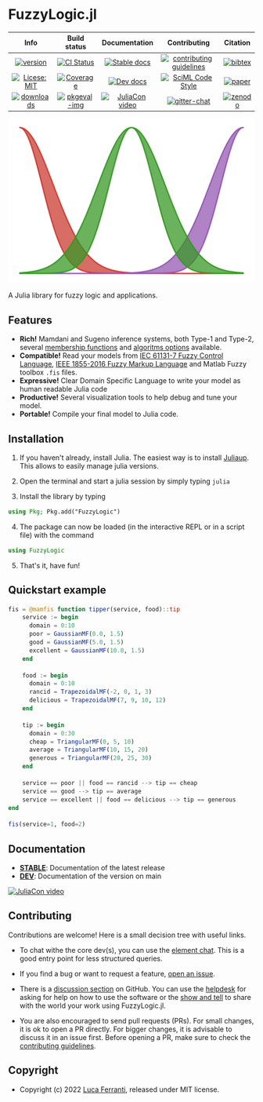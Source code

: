 # FuzzyLogic.jl

|**Info**|**Build status**|**Documentation**|**Contributing**|**Citation**|
|:------:|:--------------:|:---------------:|:--------------:|:----------:|
|[![version][ver-img]][ver-url]|[![CI Status][ci-img]][ci-url]|[![Stable docs][stable-img]][stable-url]|[![contributing guidelines][contrib-img]][contrib-url]|[![bibtex][bibtex-img]][bibtex-url]
|[![Licese: MIT][license-img]][license-url]|[![Coverage][cov-img]][cov-url]|[![Dev docs][dev-img]][dev-url]|[![SciML Code Style][style-img]][style-url]|[![paper][paper-img]][paper-url]|
|[![downloads][download-img]][download-url]|[![pkgeval-img]][pkgeval-url]|[![JuliaCon video][video-img]][video-url]|[![gitter-chat][chat-img]][chat-url]|[![zenodo][zenodo-img]][zenodo-url]

<p align="center">
<img src="./docs/src/assets/logo.svg"/>
</p>

A Julia library for fuzzy logic and applications.

## Features

- **Rich!** Mamdani and Sugeno inference systems, both Type-1 and Type-2, several [membership functions](https://lucaferranti.github.io/FuzzyLogic.jl/stable/api/memberships) and [algoritms options](https://lucaferranti.github.io/FuzzyLogic.jl/stable/api/fis) available.
- **Compatible!** Read your models from [IEC 61131-7 Fuzzy Control Language](https://ffll.sourceforge.net/fcl.htm), [IEEE 1855-2016 Fuzzy Markup Language](https://en.wikipedia.org/wiki/Fuzzy_markup_language) and Matlab Fuzzy toolbox `.fis` files.
- **Expressive!** Clear Domain Specific Language to write your model as human readable Julia code
- **Productive!** Several visualization tools to help debug and tune your model.
- **Portable!** Compile your final model to Julia code.

## Installation

1. If you haven't already, install Julia. The easiest way is to install [Juliaup](https://github.com/JuliaLang/juliaup#installation). This allows to easily manage julia versions.

2. Open the terminal and start a julia session by simply typing `julia`

3. Install the library by typing

  ```julia
  using Pkg; Pkg.add("FuzzyLogic")
  ```

4. The package can now be loaded (in the interactive REPL or in a script file) with the command

```julia
using FuzzyLogic
```

5. That's it, have fun!

## Quickstart example

```julia
fis = @mamfis function tipper(service, food)::tip
    service := begin
      domain = 0:10
      poor = GaussianMF(0.0, 1.5)
      good = GaussianMF(5.0, 1.5)
      excellent = GaussianMF(10.0, 1.5)
    end

    food := begin
      domain = 0:10
      rancid = TrapezoidalMF(-2, 0, 1, 3)
      delicious = TrapezoidalMF(7, 9, 10, 12)
    end

    tip := begin
      domain = 0:30
      cheap = TriangularMF(0, 5, 10)
      average = TriangularMF(10, 15, 20)
      generous = TriangularMF(20, 25, 30)
    end

    service == poor || food == rancid --> tip == cheap
    service == good --> tip == average
    service == excellent || food == delicious --> tip == generous
end

fis(service=1, food=2)
```

## Documentation

- [**STABLE**][stable-url]: Documentation of the latest release
- [**DEV**][dev-url]: Documentation of the version on main

[![JuliaCon video](https://img.youtube.com/vi/6WfX3e-aOBc/0.jpg)](https://youtu.be/6WfX3e-aOBc)

## Contributing

Contributions are welcome! Here is a small decision tree with useful links. 

- To chat withe the core dev(s), you can use the [element chat][chat-url]. This is a good entry point for less structured queries.

- If you find a bug or want to request a feature, [open an issue](https://github.com/lucaferranti/FuzzyLogic.jl/issues).

- There is a [discussion section](https://github.com/lucaferranti/FuzzyLogic.jl/discussions) on GitHub. You can use the [helpdesk](https://github.com/lucaferranti/FuzzyLogic.jl/discussions/categories/helpdesk) for asking for help on how to use the software or the [show and tell](https://github.com/lucaferranti/FuzzyLogic.jl/discussions/categories/show-and-tell) to share with the world your work using FuzzyLogic.jl. 

- You are also encouraged to send pull requests (PRs). For small changes, it is ok to open a PR directly. For bigger changes, it is advisable to discuss it in an issue first. Before opening a PR, make sure to check the [contributing guidelines](https://lucaferranti.github.io/FuzzyLogic.jl/dev/contributing).

## Copyright

- Copyright (c) 2022 [Luca Ferranti](https://github.com/lucaferranti), released under MIT license.

[ver-img]: https://juliahub.com/docs/FuzzyLogic/version.svg
[ver-url]: https://github.com/lucaferranti/FuzzyLogic.jl/releases/latest

[license-img]: https://img.shields.io/badge/license-MIT-yellow.svg
[license-url]: https://github.com/lucaferranti/FuzzyLogic.jl/blob/main/LICENSE

[download-img]: https://shields.io/endpoint?url=https://pkgs.genieframework.com/api/v1/badge/FuzzyLogic&label=downloads
[download-url]: https://pkgs.genieframework.com/?packages=FuzzyLogic

[stable-img]: https://img.shields.io/badge/docs-stable-blue.svg
[stable-url]:https://lucaferranti.github.io/FuzzyLogic.jl/stable/

[dev-img]: https://img.shields.io/badge/docs-dev-blue.svg
[dev-url]: https://lucaferranti.github.io/FuzzyLogic.jl/dev/

[video-img]: https://img.shields.io/badge/JuliaCon-video-red.svg
[video-url]: https://www.youtube.com/watch?v=6WfX3e-aOBc

[ci-img]: https://github.com/lucaferranti/FuzzyLogic.jl/actions/workflows/CI.yml/badge.svg?branch=main
[ci-url]: https://github.com/lucaferranti/FuzzyLogic.jl/actions/workflows/CI.yml?query=branch%3Amain

[cov-img]: https://codecov.io/gh/lucaferranti/FuzzyLogic.jl/branch/main/graph/badge.svg
[cov-url]: https://codecov.io/gh/lucaferranti/FuzzyLogic.jl

[pkgeval-img]: https://juliaci.github.io/NanosoldierReports/pkgeval_badges/F/FuzzyLogic.svg
[pkgeval-url]: https://juliaci.github.io/NanosoldierReports/pkgeval_badges/F/FuzzyLogic.html

[contrib-img]: https://img.shields.io/badge/Contributor-Guide-blueviolet
[contrib-url]: https://lucaferranti.github.io/FuzzyLogic.jl/dev/contributing

[style-img]: https://img.shields.io/static/v1?label=code%20style&message=SciML&color=9558b2&labelColor=389826
[style-url]: https://github.com/SciML/SciMLStyle

[chat-img]: https://badges.gitter.im/badge.svg
[chat-url]: https://app.gitter.im/#/room/#FuzzyLogic-jl:gitter.im

[bibtex-img]: https://img.shields.io/badge/BibTeX-citation-orange
[bibtex-url]: https://github.com/lucaferranti/FuzzyLogic.jl/blob/main/CITATION.bib

[paper-img]: https://img.shields.io/badge/FUZZIEEE-paper-blue
[paper-url]: https://arxiv.org/abs/2306.10316

[zenodo-img]: https://img.shields.io/badge/Zenodo-archive-blue
[zenodo-url]: https://doi.org/10.5281/zenodo.7570243